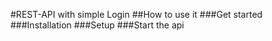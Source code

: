 #REST-API with simple Login
##How to use it
###Get started
###Installation
###Setup
###Start the api